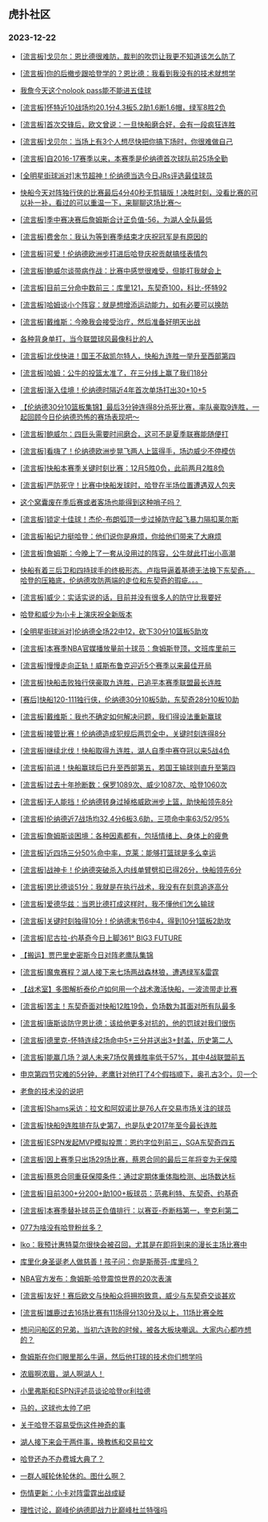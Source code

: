 ## 虎扑社区 
### 2023-12-22

+ [[流言板]戈贝尔：恩比德很难防，裁判的吹罚让我更不知道该怎么防了](https://bbs.hupu.com/623796086.html)

+ [[流言板]你的后撤步跟哈登学的？恩比德：我看到我没有的技术就想学](https://bbs.hupu.com/623794812.html)

+ [我詹今天这个nolook pass能不能进五佳球](https://bbs.hupu.com/623793618.html)

+ [[流言板]怀特近10战场均20.1分4.3板5.2助1.6断1.6帽，绿军8胜2负](https://bbs.hupu.com/623797499.html)

+ [[流言板]首次交锋后，欧文曾说：一旦快船磨合好，会有一段疯狂连胜](https://bbs.hupu.com/623791198.html)

+ [[流言板]戈贝尔：当场上有3个人想尽快把你搞下场时，你很难做自己](https://bbs.hupu.com/623792058.html)

+ [[流言板]自2016-17赛季以来，本赛季是伦纳德首次球队前25场全勤](https://bbs.hupu.com/623791853.html)

+ [[全明星街球派对]末节超神！伦纳德当选今日JRs评选最佳球员](https://bbs.hupu.com/623794110.html)

+ [快船今天对阵独行侠的比赛最后4分40秒无剪辑版！决胜时刻，没看比赛的可以补一补，看过的可以重温一下，来聊聊这场比赛～](https://bbs.hupu.com/623795740.html)

+ [[流言板]季中赛决赛后詹姆斯合计正负值-56，为湖人全队最低](https://bbs.hupu.com/623790286.html)

+ [[流言板]费舍尔：我认为等到赛季结束才庆祝冠军是有原因的](https://bbs.hupu.com/623791283.html)

+ [[流言板]可爱！伦纳德欧洲步打进后哈登庆祝贡献搞怪表情包](https://bbs.hupu.com/623791556.html)

+ [[流言板]鲍威尔谈带病作战：比赛中感觉很难受，但能打我就会上](https://bbs.hupu.com/623794044.html)

+ [[流言板]目前三分命中数前三：库里121，东契奇100，科比-怀特92](https://bbs.hupu.com/623797419.html)

+ [[流言板]哈姆谈小个阵容：就是想增添运动能力，如有必要可以换防](https://bbs.hupu.com/623794257.html)

+ [[流言板]戴维斯：今晚我会接受治疗，然后准备好明天出战](https://bbs.hupu.com/623793565.html)

+ [各种背身单打，当今联盟球风最像科比的人](https://bbs.hupu.com/623794077.html)

+ [[流言板]北伐快进！国王不敌凯尔特人，快船九连胜一举升至西部第四](https://bbs.hupu.com/623790389.html)

+ [[流言板]哈姆：公牛的投篮太准了，在三分线上赢了我们18分](https://bbs.hupu.com/623794846.html)

+ [[流言板]渐入佳境！伦纳德时隔近4年首次单场打出30+10+5](https://bbs.hupu.com/623794149.html)

+ [【伦纳德30分10篮板集锦】最后3分钟连得8分杀死比赛，率队豪取9连胜，一起回顾今日伦纳德恐怖的赛场表现吧～](https://bbs.hupu.com/623790018.html)

+ [[流言板]鲍威尔：四巨头需要时间磨合，这可不是夏季联赛能随便打](https://bbs.hupu.com/623792323.html)

+ [[流言板]看嗨了！伦纳德欧洲步晃飞两人上篮得手，场边威少不停模仿](https://bbs.hupu.com/623786870.html)

+ [[流言板]快船本赛季关键时刻比赛：12月5胜0负，此前两月2胜8负](https://bbs.hupu.com/623794100.html)

+ [[流言板]严防死守！比赛中快船发球时，哈登在半场位置遭遇双人包夹](https://bbs.hupu.com/623789424.html)

+ [这个窝囊废在季后赛或者客场也能得到这种哨子吗？](https://bbs.hupu.com/623789156.html)

+ [[流言板]锁定十佳球！杰伦-布朗弧顶一步过掉防守起飞暴力隔扣莱尔斯](https://bbs.hupu.com/623789049.html)

+ [[流言板]船记力挺哈登：他们说你是麻烦，你给他们带来了大麻烦](https://bbs.hupu.com/623788522.html)

+ [[流言板]詹姆斯：今晚上了一套从没用过的阵容，公牛就此打出小高潮](https://bbs.hupu.com/623789304.html)

+ [快船有着三后卫和四持球手的终极形态。卢指导逼着基德无法换下东契奇。。哈登的压箱底，伦纳德攻防两端的走位和东契奇的瑕疵。。。](https://bbs.hupu.com/623793266.html)

+ [[流言板]威少：实话实说的话，目前并没有很多人的防守比我要好](https://bbs.hupu.com/623788870.html)

+ [哈登和威少为小卡上演庆祝全新版本](https://bbs.hupu.com/623789216.html)

+ [[全明星街球派对]伦纳德全场22中12，砍下30分10篮板5助攻](https://bbs.hupu.com/623787256.html)

+ [[流言板]本赛季NBA官媒播放量前十球员：詹姆斯登顶，文班库里前三](https://bbs.hupu.com/623798186.html)

+ [[流言板]慢慢走向正轨！威斯布鲁克迎近5个赛季以来最佳开局](https://bbs.hupu.com/623791366.html)

+ [[流言板]快船击败独行侠豪取九连胜，已追平本赛季联盟最长连胜](https://bbs.hupu.com/623787619.html)

+ [[赛后]快船120-111独行侠，伦纳德30分10板5助，东契奇28分10板10助](https://bbs.hupu.com/623787142.html)

+ [[流言板]戴维斯：我也不确定如何解决问题，我们得设法重新赢球](https://bbs.hupu.com/623793680.html)

+ [[流言板]接管比赛！伦纳德造成犯规后两罚全中，关键时刻连得8分](https://bbs.hupu.com/623786959.html)

+ [[流言板]继续北伐！快船取得九连胜，湖人自季中赛夺冠以来5战4负](https://bbs.hupu.com/623787172.html)

+ [[流言板]前进！快船赢球后已升至西部第五，若国王输球则直升至第四](https://bbs.hupu.com/623787931.html)

+ [[流言板]过去十年抢断数：保罗1089次、威少1087次、哈登1060次](https://bbs.hupu.com/623789334.html)

+ [[流言板]无人能挡！伦纳德转身过掉格威欧洲步上篮，助快船领先8分](https://bbs.hupu.com/623786813.html)

+ [[流言板]伦纳德近7战场均32.4分6板3.6助，三项命中率63/52/95%](https://bbs.hupu.com/623787927.html)

+ [[流言板]詹姆斯谈困境：各种因素都有，包括情绪上、身体上的疲惫](https://bbs.hupu.com/623788541.html)

+ [[流言板]近四场三分50%命中率，克莱：能够打篮球是多么幸运](https://bbs.hupu.com/623791439.html)

+ [[流言板]战神卡！伦纳德突破杀入内线单臂劈扣已得26分，快船领先6分](https://bbs.hupu.com/623786676.html)

+ [[流言板]恩比德谈51分：我就是在执行战术，我没有在刻意追逐高分](https://bbs.hupu.com/623795716.html)

+ [[流言板]爱德华兹：当恩比德打成这样时，我不懂他们怎么输球](https://bbs.hupu.com/623786321.html)

+ [[流言板]关键时刻独得10分！伦纳德末节6中4，得到10分1篮板2助攻](https://bbs.hupu.com/623788206.html)

+ [[流言板]尼古拉-约基奇今日上脚361° BIG3 FUTURE](https://bbs.hupu.com/623785709.html)

+ [【搬运】贾巴里史密斯今日对阵老鹰队集锦](https://bbs.hupu.com/623788622.html)

+ [[流言板]魔鬼赛程？湖人接下来七场两战森林狼，遭遇绿军&雷霆](https://bbs.hupu.com/623785869.html)

+ [【战术室】多图解析泰伦卢如何用一个战术激活快船，一波流带走比赛](https://bbs.hupu.com/623793896.html)

+ [[流言板]苦主！东契奇面对快船12胜19负，负场数为其面对所有队最多](https://bbs.hupu.com/623789047.html)

+ [[流言板]唐斯谈防守恩比德：该给他更多对抗的，他的罚球对我们很伤](https://bbs.hupu.com/623795746.html)

+ [[流言板]德里克-怀特连续2场命中5+三分并送出3+封盖，历史第二人](https://bbs.hupu.com/623795709.html)

+ [[流言板]能赢几场？湖人未来7场仅黄蜂胜率低于57%，其中4战联盟前五](https://bbs.hupu.com/623788074.html)

+ [申京第四节灾难的5分钟，老鹰针对他打了4个假挡顺下，奥孔古3个，贝一个](https://bbs.hupu.com/623794241.html)

+ [老詹的技术没的说吧](https://bbs.hupu.com/623795210.html)

+ [[流言板]Shams采访：拉文和阿奴诺比是76人在交易市场关注的球员](https://bbs.hupu.com/623798360.html)

+ [[流言板]快船9连胜排在队史第7，也是队史2017年至今最长连胜](https://bbs.hupu.com/623798142.html)

+ [[流言板]ESPN发起MVP模拟投票：恩约字位列前三，SGA东契奇四五](https://bbs.hupu.com/623798270.html)

+ [[流言板]因上赛季只出场29场比赛，蔡恩合同的最后三年将变为无保障](https://bbs.hupu.com/623798577.html)

+ [[流言板]蔡恩合同重获保障条件：通过定期体重体脂检测、出场数达标](https://bbs.hupu.com/623798718.html)

+ [[流言板]目前300+分200+助100+板球员：范弗利特、东契奇、约基奇](https://bbs.hupu.com/623798004.html)

+ [[流言板]本赛季替补球员正负值排行：以赛亚-乔断档第一，奎克利第二](https://bbs.hupu.com/623798335.html)

+ [077为啥没有哈登粉丝多？](https://bbs.hupu.com/623797057.html)

+ [Iko：我预计惠特莫尔很快会被召回，尤其是在即将到来的漫长主场比赛中](https://bbs.hupu.com/623794995.html)

+ [库里化身圣诞老人做慈善！孩子问：你是斯蒂芬-库里吗？](https://bbs.hupu.com/623795422.html)

+ [NBA官方发布：詹姆斯·哈登震惊世界的20次表演](https://bbs.hupu.com/623798030.html)

+ [[流言板]友好！赛后欧文与快船众将拥抱致意，威少与东契奇交谈甚欢](https://bbs.hupu.com/623789747.html)

+ [[流言板]雄鹿过去16场比赛有11场得分130分及以上，11场比赛全胜](https://bbs.hupu.com/623798804.html)

+ [想问问船区的兄弟，当初六连败的时候，被各大板块嘲讽。大家内心都咋想的？](https://bbs.hupu.com/623797709.html)

+ [詹姆斯在你们眼里那么牛逼，然后他打球的技术你们想学吗](https://bbs.hupu.com/623798467.html)

+ [浓眉啊浓眉，湖人啊湖人！](https://bbs.hupu.com/623797955.html)

+ [小里弗斯和ESPN评述员谈论哈登or利拉德](https://bbs.hupu.com/623798935.html)

+ [马的，这球也太帅了吧](https://bbs.hupu.com/623798527.html)

+ [关于哈登不容易受伤这件神奇的事](https://bbs.hupu.com/623799269.html)

+ [湖人接下来会干两件事，换教练和交易拉文](https://bbs.hupu.com/623798668.html)

+ [哈登还办不办费城大典了？](https://bbs.hupu.com/623799255.html)

+ [一群人喊轮休轮休的。图什么啊？](https://bbs.hupu.com/623799295.html)

+ [伤情更新：小卡对阵雷霆出战成疑](https://bbs.hupu.com/623799484.html)

+ [理性讨论，巅峰伦纳德即战力比巅峰杜兰特强吗](https://bbs.hupu.com/623799118.html)

